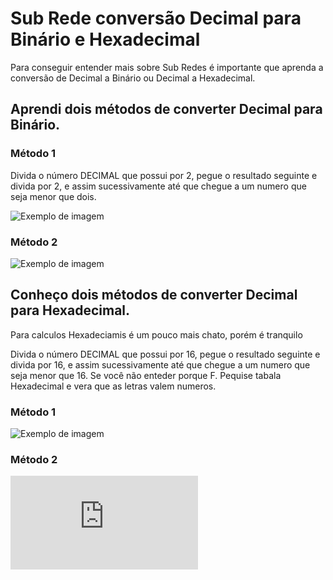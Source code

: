 # Sub Rede conversão Decimal para Binário e Hexadecimal

Para conseguir entender mais sobre Sub Redes é importante que aprenda a conversão de Decimal a Binário ou Decimal a Hexadecimal.

## Aprendi dois métodos de converter Decimal para Binário.

### Método 1

Divida o número DECIMAL que possui por 2, pegue o resultado seguinte e divida por 2, e assim sucessivamente até que chegue a um numero que seja menor que dois. 

![Exemplo de imagem](https://github.com/marcosamuelira/Estudos-Senca-Anota-es/blob/main/Redes/Teoria%20de%20Redes%20e%20Sub%20Redes/exemplo-1-convers%C3%A3o-BIN.png?raw=true)

### Método 2 

![Exemplo de imagem](https://github.com/marcosamuelira/Estudos-Senca-Anota-es/blob/main/Redes/Teoria%20de%20Redes%20e%20Sub%20Redes/exemplo-2-convers%C3%A3o-BIN.jpg)

## Conheço dois métodos de converter Decimal para Hexadecimal.

Para calculos Hexadeciamis é um pouco mais chato, porém é tranquilo

Divida o número DECIMAL que possui por 16, pegue o resultado seguinte e divida por 16, e assim sucessivamente até que chegue a um numero que seja menor que 16. Se você não enteder porque F. Pequise tabala Hexadecimal e vera que as letras valem numeros. 

### Método 1

![Exemplo de imagem](https://raw.githubusercontent.com/marcosamuelira/Estudos-Senca-Anota-es/refs/heads/main/Redes/Teoria%20de%20Redes%20e%20Sub%20Redes/exemplo-1-convers%C3%A3o-Hexadecimal.png)

### Método 2

![Exemplo em PDF](https://github.com/marcosamuelira/Estudos-Senca-Anota-es/blob/main/Redes/Teoria%20de%20Redes%20e%20Sub%20Redes/Conversao-BASE.pdf)


